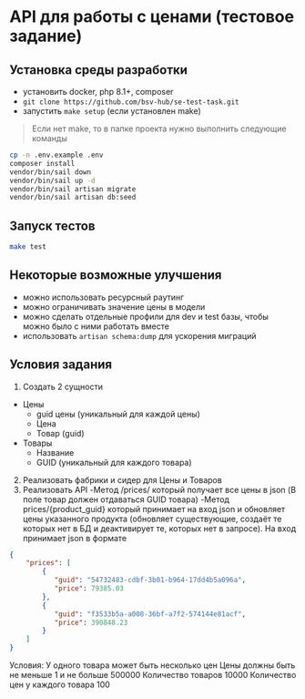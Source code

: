# API для работы с ценами (тестовое задание)

## Установка среды разработки
* установить docker, php 8.1+, composer
* `git clone https://github.com/bsv-hub/se-test-task.git`
* запустить `make setup` (если установлен make)

> Если нет make, то в папке проекта нужно выполнить следующие команды
```bash
cp -n .env.example .env
composer install
vendor/bin/sail down
vendor/bin/sail up -d
vendor/bin/sail artisan migrate
vendor/bin/sail artisan db:seed
```

## Запуск тестов
```bash
make test
```

## Некоторые возможные улучшения
* можно использовать ресурсный раутинг
* можно ограничивать значение цены в модели
* можно сделать отдельные профили для dev и test базы, чтобы можно было с ними работать вместе
* использовать `artisan schema:dump` для ускорения миграций

## Условия задания
1. Создать 2 сущности
- Цены
    - guid цены (уникальный для каждой цены)
    - Цена
    - Товар (guid)
- Товары
    - Название
    - GUID (уникальный для каждого товара)

2. Реализовать фабрики и сидер для Цены и Товаров
3. Реализовать API
  -Метод /prices/ который получает все цены в json (В поле товар должен отдаваться GUID товара)
  -Метод prices/{product_guid} который принимает на вход json и обновляет цены указанного продукта
  (обновляет существующие, создаёт те которых нет в БД и деактивирует те, которых нет в запросе). 
На вход принимает json в формате
```json
{
    "prices": [
        {
           "guid": "54732483-cdbf-3b01-b964-17dd4b5a096a",
           "price": 79385.03
        },
        {
           "guid": "f3533b5a-a008-36bf-a7f2-574144e81acf",
           "price": 390848.23
        }
    ]
}
```

Условия: 
У одного товара может быть несколько цен
Цены должны быть не меньше 1 и не больше 500000
Количество товаров 10000
Количество цен у каждого товара 100
